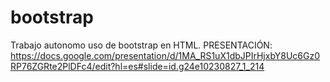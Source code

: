 # bootstrap
Trabajo autonomo uso de bootstrap en HTML.
PRESENTACIÓN: https://docs.google.com/presentation/d/1MA_RS1uX1dbJPIrHjxbY8Uc6Gz0RP76ZGRte2PlDFc4/edit?hl=es#slide=id.g24e10230827_1_214
